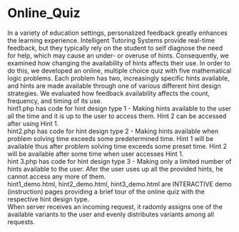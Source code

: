 # Online_Quiz
In a variety of education settings, personalized feedback greatly enhances the learning experience. Intelligent Tutoring Systems provide real-time feedback, but they typically rely on the student to self diagnose the need for help, which may cause an under- or overuse of hints. Consequently, we examined how changing the availability of hints affects their use. In order to do this, we developed an online, multiple choice quiz with five mathematical logic problems. Each problem has two, increasingly specific hints available, and hints are made available through one of various different hint design strategies. We evaluated how feedback availability affects the count, frequency, and timing of its use.   
hint1.php has code for hint design type 1 - Making hints available to the user all the time and it is up to the user to access them. Hint 2 can be accessed after using Hint 1.    
hint2.php has code for hint design type 2 - Making hints available when problem solving time exceeds some predetermined time.   Hint 1 will be available thus after problem solving time exceeds some preset time. Hint 2 will be available after some time when user accesses Hint 1.    
hint 3.php has code for hint design type 3 - Making only a limited number of hints available to the user. Afer the user uses up all the provided hints, he cannot access any more of them.    
hint1_demo.html, hint2_demo.html, hint3_demo.html are INTERACTIVE demo (instruction) pages providing a brief tour of the online quiz with the respective hint design type.      
When server receives an incoming request, it radomly assigns one of the available variants to the user and evenly distributes variants among all requests.    
